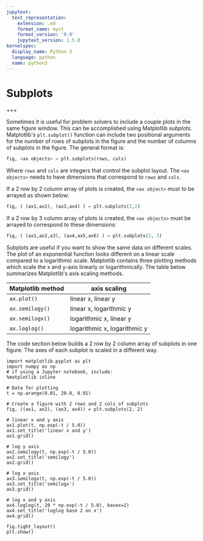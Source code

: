 ```yaml
---
jupytext:
  text_representation:
    extension: .md
    format_name: myst
    format_version: '0.9'
    jupytext_version: 1.5.0
kernelspec:
  display_name: Python 3
  language: python
  name: python3
---
```


# Subplots

+++

Sometimes it is useful for problem solvers to include a couple plots in the same figure window. This can be accomplished using Matplotlib _subplots_. Matplotlib's ```plt.subplot()``` function can include two positional arguments for the number of rows of subplots in the figure and the number of columns of subplots in the figure. The general format is:

```python
fig, <ax objects> = plt.subplots(rows, cols)
```

Where ```rows``` and ```cols``` are integers that control the subplot layout. The ```<ax objects>``` needs to have dimensions that correspond to ```rows``` and ```cols```.

If a 2 row by 2 column array of plots is created, the ```<ax object>``` must to be arrayed as shown below:

```python
fig, ( (ax1,ax2), (ax3,ax4) ) = plt.subplots(2,2)   
```

If a 2 row by 3 column array of plots is created, the ```<ax objects>``` must be arrayed to correspond to these dimensions:

```python
fig, ( (ax1,ax2,a3), (ax4,ax5,ax6) ) = plt.subplots(2, 3)   
```

Subplots are useful if you want to show the same data on different scales. The plot of an exponential function looks different on a linear scale compared to a logarithmic scale. Matplotlib contains three plotting methods which scale the x and y-axis linearly or logarithmically. The table below summarizes Matplotlib's axis scaling methods.

| Matplotlib method | axis scaling |
| --- | --- |
| ```ax.plot()``` | linear x, linear y |
| ```ax.semilogy()``` | linear x, logarithmic y |
| ```ax.semilogx()``` | logarithmic x, linear y |
| ```ax.loglog()``` | logarithmic x, logarithmic y |

The code section below builds a 2 row by 2 column array of subplots in one figure. The axes of each subplot is scaled in a different way. 

```{code-cell} ipython3
import matplotlib.pyplot as plt
import numpy as np
# if using a Jupyter notebook, include:
%matplotlib inline

# Data for plotting
t = np.arange(0.01, 20.0, 0.01)

# Create a figure with 2 rows and 2 cols of subplots
fig, ((ax1, ax2), (ax3, ax4)) = plt.subplots(2, 2)

# linear x and y axis
ax1.plot(t, np.exp(-t / 5.0))
ax1.set_title('linear x and y')
ax1.grid()

# log y axis
ax2.semilogy(t, np.exp(-t / 5.0))
ax2.set_title('semilogy')
ax2.grid()

# log x axis
ax3.semilogx(t, np.exp(-t / 5.0))
ax3.set_title('semilogx')
ax3.grid()

# log x and y axis
ax4.loglog(t, 20 * np.exp(-t / 5.0), basex=2)
ax4.set_title('loglog base 2 on x')
ax4.grid()

fig.tight_layout()
plt.show()
```

```{code-cell} ipython3

```
